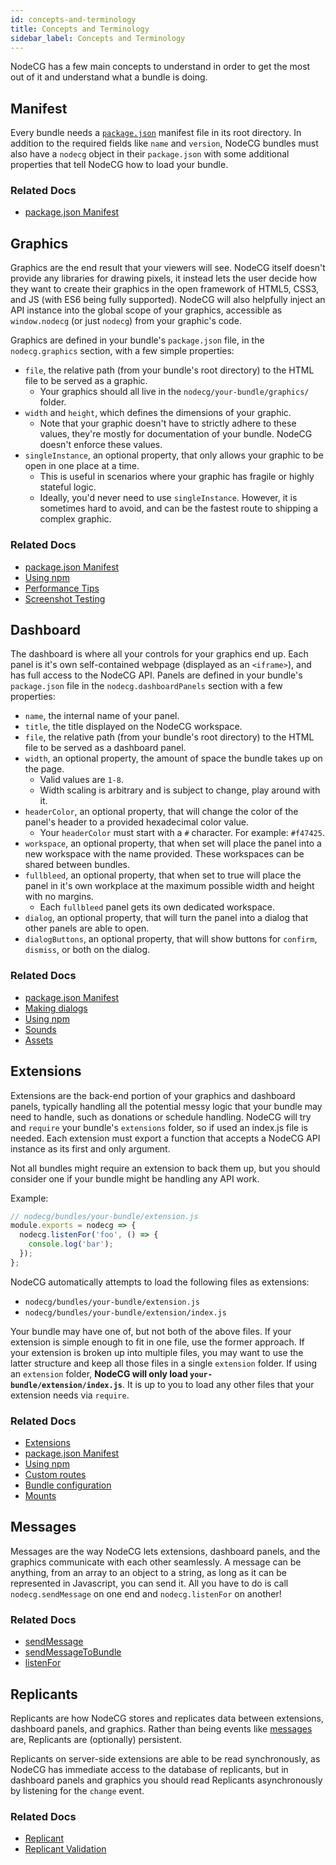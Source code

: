 ```yaml
---
id: concepts-and-terminology
title: Concepts and Terminology
sidebar_label: Concepts and Terminology
---
```


NodeCG has a few main concepts to understand in order to get the most out of it and understand what a bundle is doing.

## Manifest

Every bundle needs a [`package.json`](https://docs.npmjs.com/files/package.json) manifest file in its root directory. In addition to the required fields like `name` and `version`, NodeCG bundles must also have a `nodecg` object in their `package.json` with some additional properties that tell NodeCG how to load your bundle.

### Related Docs

- [package.json Manifest](5_manifest.md)

## Graphics

Graphics are the end result that your viewers will see. NodeCG itself doesn't provide any libraries for drawing pixels, it instead lets the user decide how they want to create their graphics in the open framework of HTML5, CSS3, and JS (with ES6 being fully supported). NodeCG will also helpfully inject an API instance into the global scope of your graphics, accessible as `window.nodecg` (or just `nodecg`) from your graphic's code.

Graphics are defined in your bundle's `package.json` file, in the `nodecg.graphics` section, with a few simple properties:

- `file`, the relative path (from your bundle's root directory) to the HTML file to be served as a graphic.
  - Your graphics should all live in the `nodecg/your-bundle/graphics/` folder.
- `width` and `height`, which defines the dimensions of your graphic.
  - Note that your graphic doesn't have to strictly adhere to these values, they're mostly for documentation of your bundle. NodeCG doesn't enforce these values.
- `singleInstance`, an optional property, that only allows your graphic to be open in one place at a time.
  - This is useful in scenarios where your graphic has fragile or highly stateful logic.
  - Ideally, you'd never need to use `singleInstance`. However, it is sometimes hard to avoid, and can be the fastest route to shipping a complex graphic.

### Related Docs

- [package.json Manifest](5_manifest.md)
- [Using npm](7_using-npm.md)
- [Performance Tips](performance-tips.md)
- [Screenshot Testing](screenshot-testing.md)

## Dashboard

The dashboard is where all your controls for your graphics end up. Each panel is it's own self-contained webpage (displayed as an `<iframe>`), and has full access to the NodeCG API. Panels are defined in your bundle's `package.json` file in the `nodecg.dashboardPanels` section with a few properties:

- `name`, the internal name of your panel.
- `title`, the title displayed on the NodeCG workspace.
- `file`, the relative path (from your bundle's root directory) to the HTML file to be served as a dashboard panel.
- `width`, an optional property, the amount of space the bundle takes up on the page.
  - Valid values are `1-8`.
  - Width scaling is arbitrary and is subject to change, play around with it.
- `headerColor`, an optional property, that will change the color of the panel's header to a provided hexadecimal color value.
  - Your `headerColor` must start with a `#` character. For example: `#f47425`.
- `workspace`, an optional property, that when set will place the panel into a new workspace with the name provided. These workspaces can be shared between bundles.
- `fullbleed`, an optional property, that when set to true will place the panel in it's own workplace at the maximum possible width and height with no margins.
  - Each `fullbleed` panel gets its own dedicated workspace.
- `dialog`, an optional property, that will turn the panel into a dialog that other panels are able to open.
- `dialogButtons`, an optional property, that will show buttons for `confirm`, `dismiss`, or both on the dialog.

### Related Docs

- [package.json Manifest](5_manifest.md)
- [Making dialogs](making-dialogs.md)
- [Using npm](7_using-npm.md)
- [Sounds](sounds.md)
- [Assets](assets.md)

## Extensions

Extensions are the back-end portion of your graphics and dashboard panels, typically handling all the potential messy logic that your bundle may need to handle, such as donations or schedule handling. NodeCG will try and `require` your bundle's `extensions` folder, so if used an index.js file is needed. Each extension must export a function that accepts a NodeCG API instance as its first and only argument.

Not all bundles might require an extension to back them up, but you should consider one if your bundle might be handling any API work.

Example:

```js
// nodecg/bundles/your-bundle/extension.js
module.exports = nodecg => {
  nodecg.listenFor('foo', () => {
    console.log('bar');
  });
};
```

NodeCG automatically attempts to load the following files as extensions:

- `nodecg/bundles/your-bundle/extension.js`
- `nodecg/bundles/your-bundle/extension/index.js`

Your bundle may have one of, but not both of the above files. If your extension is simple enough to fit in one file,
use the former approach. If your extension is broken up into multiple files, you may want to use the latter structure
and keep all those files in a single `extension` folder. If using an `extension` folder, **NodeCG will only load `your-bundle/extension/index.js`**. It is up to you to load any other files that your extension needs via `require`.

### Related Docs

- [Extensions](classes/nodecg#extensions)
- [package.json Manifest](5_manifest.md)
- [Using npm](7_using-npm.md)
- [Custom routes](custom-routes.md)
- [Bundle configuration](bundle-configuration.md)
- [Mounts](mounts.md)

## Messages

Messages are the way NodeCG lets extensions, dashboard panels, and the graphics communicate with each other seamlessly. A message can be anything, from an array to an object to a string, as long as it can be represented in Javascript, you can send it. All you have to do is call `nodecg.sendMessage` on one end and `nodecg.listenFor` on another!

### Related Docs

- [sendMessage](classes/sendMessage)
- [sendMessageToBundle](classes/sendMessageToBundle)
- [listenFor](classes/listenFor)

## Replicants

Replicants are how NodeCG stores and replicates data between extensions, dashboard panels, and graphics. Rather than being events like [messages](#messages) are, Replicants are (optionally) persistent.

Replicants on server-side extensions are able to be read synchronously, as NodeCG has immediate access to the database of replicants, but in dashboard panels and graphics you should read Replicants asynchronously by listening for the `change` event.

### Related Docs

- [Replicant](classes/replicant)
- [Replicant Validation](replicant-schemas.md)
